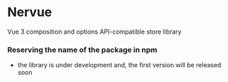 # Nervue

Vue 3 composition and options API-compatible store library

### Reserving the name of the package in npm

* the library is under development and, the first version will be released soon
